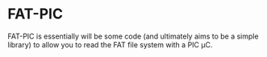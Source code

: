 FAT-PIC
=======

FAT-PIC is essentially will be some code (and ultimately aims to be a simple library) to allow you to read the FAT file system with a PIC µC.
